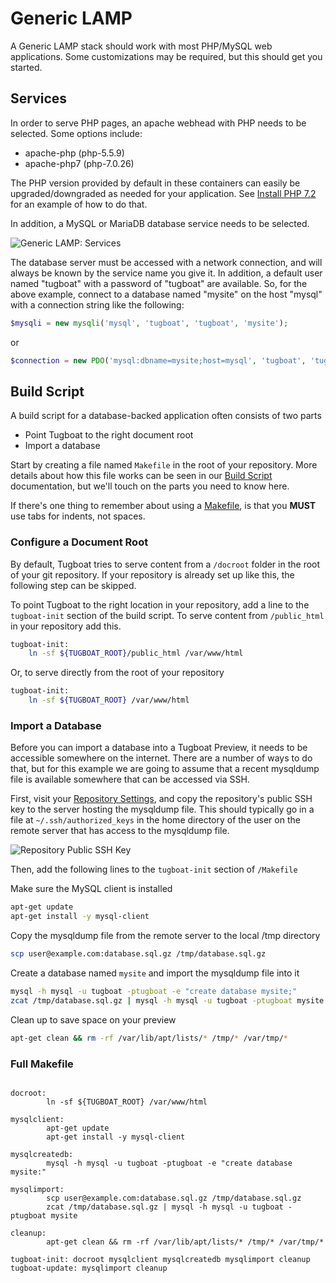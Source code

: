# Generic LAMP

A Generic LAMP stack should work with most PHP/MySQL web applications. Some
customizations may be required, but this should get you started.

## Services

In order to serve PHP pages, an apache webhead with PHP needs to be selected.
Some options include:

* apache-php (php-5.5.9)
* apache-php7 (php-7.0.26)

The PHP version provided by default in these containers can easily be
upgraded/downgraded as needed for your application. See [Install PHP
7.2](../build-script/install_php72.md) for an example of how to do that.

In addition, a MySQL or MariaDB database service needs to be selected.

![Generic LAMP: Services](_images/lamp-services.png)

The database server must be accessed with a network connection, and will always
be known by the service name you give it. In addition, a default user named
"tugboat" with a password of "tugboat" are available. So, for the above example,
connect to a database named "mysite" on the host "mysql" with a connection
string like the following:

```php
$mysqli = new mysqli('mysql', 'tugboat', 'tugboat', 'mysite');
```

or

```php
$connection = new PDO('mysql:dbname=mysite;host=mysql', 'tugboat', 'tugboat');
```

## Build Script

A build script for a database-backed application often consists of two parts

* Point Tugboat to the right document root
* Import a database

Start by creating a file named `Makefile` in the root of your repository. More
details about how this file works can be seen in our [Build
Script](../build-script/index.md) documentation, but we'll touch on the parts
you need to know here.

If there's one thing to remember about using a
[Makefile](https://www.gnu.org/software/make/), is that you **MUST** use tabs
for indents, not spaces.

### Configure a Document Root

By default, Tugboat tries to serve content from a `/docroot` folder in the root
of your git repository. If your repository is already set up like this, the
following step can be skipped.

To point Tugboat to the right location in your repository, add a line to the
`tugboat-init` section of the build script. To serve content from `/public_html`
in your repository add this.


```sh
tugboat-init:
    ln -sf ${TUGBOAT_ROOT}/public_html /var/www/html
```

Or, to serve directly from the root of your repository

```sh
tugboat-init:
    ln -sf ${TUGBOAT_ROOT} /var/www/html
```

### Import a Database

Before you can import a database into a Tugboat Preview, it needs to be
accessible somewhere on the internet. There are a number of ways to do that, but
for this example we are going to assume that a recent mysqldump file is
available somewhere that can be accessed via SSH.

First, visit your [Repository
Settings](../tugboat-dashboard/repository/dashboard/index.md), and copy the
repository's public SSH key to the server hosting the mysqldump file. This
should typically go in a file at `~/.ssh/authorized_keys` in the home directory
of the user on the remote server that has access to the mysqldump file.

![Repository Public SSH Key](../_images/repo-public-key.png)

Then, add the following lines to the `tugboat-init` section of `/Makefile`

Make sure the MySQL client is installed

```sh
apt-get update
apt-get install -y mysql-client
```

Copy the mysqldump file from the remote server to the local /tmp directory

```sh
scp user@example.com:database.sql.gz /tmp/database.sql.gz
```

Create a database named `mysite` and import the mysqldump file into it

```sh
mysql -h mysql -u tugboat -ptugboat -e "create database mysite;"
zcat /tmp/database.sql.gz | mysql -h mysql -u tugboat -ptugboat mysite
```

Clean up to save space on your preview

```sh
apt-get clean && rm -rf /var/lib/apt/lists/* /tmp/* /var/tmp/*
```

### Full Makefile
<pre><code class="lang-sh">
docroot:
&Tab;ln -sf ${TUGBOAT_ROOT} /var/www/html

mysqlclient:
&Tab;apt-get update
&Tab;apt-get install -y mysql-client

mysqlcreatedb:
&Tab;mysql -h mysql -u tugboat -ptugboat -e "create database mysite:"

mysqlimport:
&Tab;scp user@example.com:database.sql.gz /tmp/database.sql.gz
&Tab;zcat /tmp/database.sql.gz | mysql -h mysql -u tugboat -ptugboat mysite

cleanup:
&Tab;apt-get clean && rm -rf /var/lib/apt/lists/* /tmp/* /var/tmp/*

tugboat-init: docroot mysqlclient mysqlcreatedb mysqlimport cleanup
tugboat-update: mysqlimport cleanup
</code></pre>
